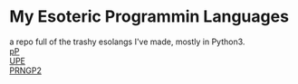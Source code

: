 [//]: # (This is the menu tingy)
# My Esoteric Programmin Languages
a repo full of the trashy esolangs I've made, mostly in Python3. <br> 
[pP](pP/) <br>
[UPE](UPE/)<br>
[PRNGP2](PRNGP2/)
